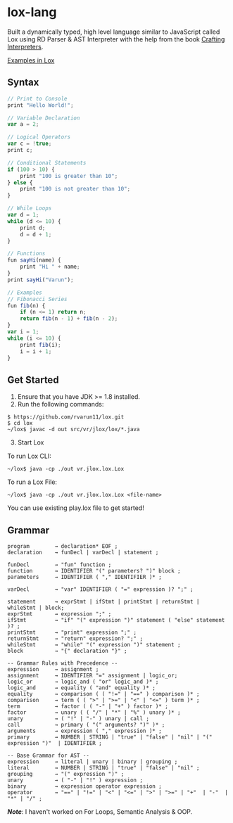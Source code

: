 # lox-lang

Built a dynamically typed, high level language similar to JavaScript called Lox using RD Parser & AST Interpreter with the help from the book 
[Crafting Interpreters](http://www.craftinginterpreters.com/).

[Examples in Lox]()

## Syntax
```js
// Print to Console
print "Hello World!";

// Variable Declaration
var a = 2;

// Logical Operators
var c = !true;
print c;

// Conditional Statements
if (100 > 10) {
    print "100 is greater than 10";
} else {
    print "100 is not greater than 10";
}

// While Loops
var d = 1;
while (d <= 10) {
    print d;
    d = d + 1;
}

// Functions
fun sayHi(name) {
    print "Hi " + name;
}
print sayHi("Varun");

// Examples
// Fibonacci Series
fun fib(n) {
    if (n <= 1) return n;
    return fib(n - 1) + fib(n - 2);
}
var i = 1;
while (i <= 10) {
    print fib(i);
    i = i + 1;
}

```

## Get Started
1. Ensure that you have JDK >= 1.8 installed.
2. Run the following commands:
```shell
$ https://github.com/rvarun11/lox.git
$ cd lox
~/lox$ javac -d out src/vr/jlox/lox/*.java
```
3. Start Lox

To run Lox CLI: 
```shell
~/lox$ java -cp ./out vr.jlox.lox.Lox
```
To run a Lox File: 
```shell
~/lox$ java -cp ./out vr.jlox.lox.Lox <file-name>
```
You can use existing play.lox file to get started!

## Grammar
```
program        → declaration* EOF ;
declaration    → funDecl | varDecl | statement ;

funDecl        → "fun" function ;
function       → IDENTIFIER "(" parameters? ")" block ;
parameters     → IDENTIFIER ( "," IDENTIFIER )* ;

varDecl        → "var" IDENTIFIER ( "=" expression )? ";" ;

statement      → exprStmt | ifStmt | printStmt | returnStmt | whileStmt | block;
exprStmt       → expression ";" ;
ifStmt         → "if" "(" expression ")" statement ( "else" statement )? ;
printStmt      → "print" expression ";" ;
returnStmt     → "return" expression? ";" ;
whileStmt      → "while" "(" expression ")" statement ;
block          → "{" declaration "}" ;

-- Grammar Rules with Precedence --
expression     → assignment ;
assignment     → IDENTIFIER "=" assignment | logic_or;
logic_or       → logic_and ( "or" logic_and )* ;
logic_and      → equality ( "and" equality )* ;
equality       → comparison ( ( "!=" | "==" ) comparison )* ;
comparison     → term ( ( ">" | ">=" | "<" | "<=" ) term )* ;
term           → factor ( ( "-" | "+" ) factor )* ;
factor         → unary ( ( "/" | "*" | "%" ) unary )* ;
unary          → ( "!" | "-" ) unary | call ;
call           → primary ( "(" arguments? ")" )* ;
arguments      → expression ( "," expression )* ;
primary        → NUMBER | STRING | "true" | "false" | "nil" | "(" expression ")"  | IDENTIFIER ;

-- Base Grammar for AST --
expression     → literal | unary | binary | grouping ;
literal        → NUMBER | STRING | "true" | "false" | "nil" ;
grouping       → "(" expression ")" ;
unary          → ( "-" | "!" ) expression ;
binary         → expression operator expression ;
operator       → "==" | "!=" | "<" | "<=" | ">" | ">=" | "+"  | "-"  | "*" | "/" ;
```


***Note***: I haven't worked on For Loops, Semantic Analysis & OOP.